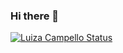 ### Hi there 👋

[![Luiza Campello Status](https://github-readme-stats.vercel.app/api?username=luizacampello&hide=issues&count_private=true&show_icons=true)](https://github.com/luizacampello/github-readme-stats)
